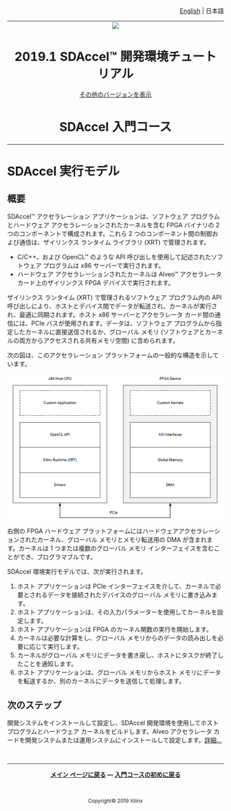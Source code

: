 <p align="right">
<a href="../../../docs/sdaccel-execution-model/README.md">English</a> | <a>日本語</a>
</p>
<table>
 <tr>
   <td align="center"><img src="https://japan.xilinx.com/content/dam/xilinx/imgs/press/media-kits/corporate/xilinx-logo.png" width="30%"/><h1>2019.1 SDAccel™ 開発環境チュートリアル</h1>
   <a href="https://github.com/Xilinx/SDAccel-Tutorials/branches/all">その他のバージョンを表示</a>
   </td>
 </tr>
 <tr>
 <td align="center"><h1>SDAccel 入門コース</h1>
 </td>
 </tr>
</table>

# SDAccel 実行モデル

## 概要

SDAccel™ アクセラレーション アプリケーションは、ソフトウェア プログラムとハードウェア アクセラレーションされたカーネルを含む FPGA バイナリの 2 つのコンポーネントで構成されます。これら 2 つのコンポーネント間の制御および通信は、ザイリンクス ランタイム ライブラリ (XRT) で管理されます。

* C/C++、および OpenCL™ のような API 呼び出しを使用して記述されたソフトウェア プログラムは x86 サーバーで実行されます。
* ハードウェア アクセラレーションされたカーネルは Alveo™ アクセラレータ カード上のザイリンクス FPGA デバイスで実行されます。

ザイリンクス ランタイム (XRT) で管理されるソフトウェア プログラム内の API 呼び出しにより、ホストとデバイス間でデータが転送され、カーネルが実行され、最適に同期されます。ホスト x86 サーバーとアクセラレータ カード間の通信には、PCIe バスが使用されます。データは、ソフトウェア プログラムから指定したカーネルに直接送信されるか、グローバル メモリ (ソフトウェアとカーネルの両方からアクセスされる共有メモリ空間) に含められます。

次の図は、このアクセラレーション プラットフォームの一般的な構造を示しています。

![host\_fpga\_partition\_structure](images/host_fpga_partition_structure.png)

右側の FPGA ハードウェア プラットフォームにはハードウェアアクセラレーションされたカーネル、グローバル メモリとメモリ転送用の DMA が含まれます。カーネルは 1 つまたは複数のグローバル メモリ インターフェイスを含むことができ、プログラマブルです。

SDAccel 環境実行モデルでは、次が実行されます。

1. ホスト アプリケーションは PCIe インターフェイスを介して、カーネルで必要とされるデータを接続されたデバイスのグローバル メモリに書き込みます。
2. ホスト アプリケーションは、その入力パラメーターを使用してカーネルを設定します。
3. ホスト アプリケーションは FPGA のカーネル関数の実行を開始します。
4. カーネルは必要な計算をし、グローバル メモリからのデータの読み出しを必要に応じて実行します。
5. カーネルがグローバル メモリにデータを書き戻し、ホストにタスクが終了したことを通知します。
6. ホスト アプリケーションは、グローバル メモリからホスト メモリにデータを転送するか、別のカーネルにデータを送信して処理します。

## 次のステップ

開発システムをインストールして設定し、SDAccel 開発環境を使用してホスト プログラムとハードウェア カーネルをビルドします。Alveo アクセラレータ カードを開発システムまたは運用システムにインストールして設定します。[詳細...](../../../docs/alveo-getting-started/README.md)

</br>
<hr/>
<p align= center><b><a href="../../README.md">メイン ページに戻る</a> — <a href="../sdaccel-getting-started/README.md">入門コースの初めに戻る</a></b></p>
</br>
<p align="center"><sup>Copyright&copy; 2019 Xilinx</sup></p>
